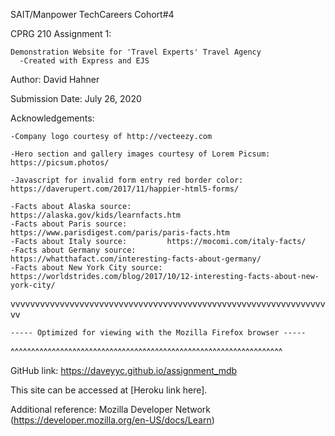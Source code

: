 
SAIT/Manpower TechCareers Cohort#4 

CPRG 210 Assignment 1: 

    Demonstration Website for 'Travel Experts' Travel Agency
      -Created with Express and EJS

Author: David Hahner

Submission Date: July 26, 2020

Acknowledgements:

    -Company logo courtesy of http://vecteezy.com

    -Hero section and gallery images courtesy of Lorem Picsum: https://picsum.photos/

    -Javascript for invalid form entry red border color:  https://daverupert.com/2017/11/happier-html5-forms/

    -Facts about Alaska source:        https://alaska.gov/kids/learnfacts.htm
    -Facts about Paris source:         https://www.parisdigest.com/paris/paris-facts.htm
    -Facts about Italy source:         https://mocomi.com/italy-facts/
    -Facts about Germany source:       https://whatthafact.com/interesting-facts-about-germany/
    -Facts about New York City source: https://worldstrides.com/blog/2017/10/12-interesting-facts-about-new-york-city/   
  
vvvvvvvvvvvvvvvvvvvvvvvvvvvvvvvvvvvvvvvvvvvvvvvvvvvvvvvvvvvvvvvvvv
~~~~~~~~~~~~~~~~~~~~~~~~~~~~~~~~~~~~~~~~~~~~~~~~~~~~~~~~~~~~~~~~~~
----- Optimized for viewing with the Mozilla Firefox browser -----
~~~~~~~~~~~~~~~~~~~~~~~~~~~~~~~~~~~~~~~~~~~~~~~~~~~~~~~~~~~~~~~~~~
^^^^^^^^^^^^^^^^^^^^^^^^^^^^^^^^^^^^^^^^^^^^^^^^^^^^^^^^^^^^^^^^^^

GitHub link:
https://daveyyc.github.io/assignment_mdb

    
This site can be accessed at [Heroku link here]. 



Additional reference: Mozilla Developer Network (https://developer.mozilla.org/en-US/docs/Learn)


